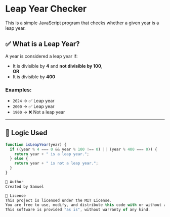 # Leap Year Checker

This is a simple JavaScript program that checks whether a given year is a leap year.

## ✅ What is a Leap Year?

A year is considered a leap year if:
- It is divisible by **4** and **not divisible by 100**,  
  **OR**
- It is divisible by **400**

### Examples:
- `2024` → ✅ Leap year  
- `2000` → ✅ Leap year  
- `1900` → ❌ Not a leap year  

---

## 🧠 Logic Used

```javascript
function isLeapYear(year) {
  if ((year % 4 === 0 && year % 100 !== 0) || (year % 400 === 0)) {
    return year + " is a leap year.";
  } else {
    return year + " is not a leap year.";
  }
}

👤 Author
Created by Samuel

📝 License
This project is licensed under the MIT License.
You are free to use, modify, and distribute this code with or without attribution.
This software is provided "as is", without warranty of any kind.